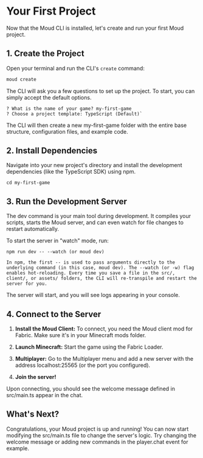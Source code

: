 # Your First Project

Now that the Moud CLI is installed, let's create and run your first Moud project.

## 1. Create the Project

Open your terminal and run the CLI's `create` command:

```bash
moud create
```
  

The CLI will ask you a few questions to set up the project. To start, you can simply accept the default options.

```
? What is the name of your game? my-first-game
? Choose a project template: TypeScript (Default)`
```

The CLI will then create a new my-first-game folder with the entire base structure, configuration files, and example code.

## 2. Install Dependencies

Navigate into your new project's directory and install the development dependencies (like the TypeScript SDK) using npm.

```
cd my-first-game
```
  

## 3. Run the Development Server

The dev command is your main tool during development. It compiles your scripts, starts the Moud server, and can even watch for file changes to restart automatically.

To start the server in "watch" mode, run:

```
npm run dev -- --watch (or moud dev)
```
  

```hint tip Why use -- --watch? 
In npm, the first -- is used to pass arguments directly to the underlying command (in this case, moud dev). The --watch (or -w) flag enables hot-reloading. Every time you save a file in the src/, client/, or assets/ folders, the CLI will re-transpile and restart the server for you.  
```

The server will start, and you will see logs appearing in your console.

## 4. Connect to the Server

1.  **Install the Moud Client:** To connect, you need the Moud client mod for Fabric. Make sure it's in your Minecraft mods folder.
    
2.  **Launch Minecraft:** Start the game using the Fabric Loader.
    
3.  **Multiplayer:** Go to the Multiplayer menu and add a new server with the address localhost:25565 (or the port you configured).
    
4.  **Join the server!**
    

Upon connecting, you should see the welcome message defined in src/main.ts appear in the chat.

## What's Next?

Congratulations, your Moud project is up and running! You can now start modifying the src/main.ts file to change the server's logic. Try changing the welcome message or adding new commands in the player.chat event for example.
